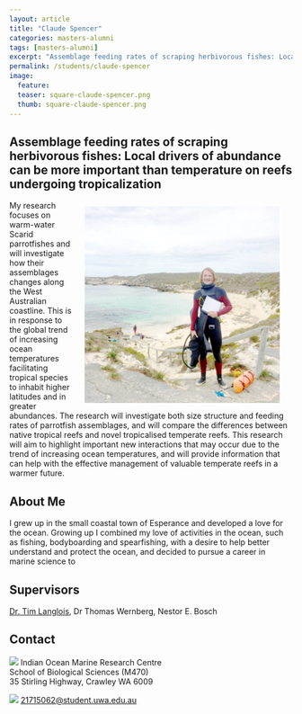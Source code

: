 ```yaml
---
layout: article
title: "Claude Spencer"
categories: masters-alumni
tags: [masters-alumni]
excerpt: "Assemblage feeding rates of scraping herbivorous fishes: Local drivers of abundance can be more important than temperature on reefs undergoing tropicalization (2020)"
permalink: /students/claude-spencer
image:
  feature: 
  teaser: square-claude-spencer.png
  thumb: square-claude-spencer.png
---
```

## Assemblage feeding rates of scraping herbivorous fishes: Local drivers of abundance can be more important than temperature on reefs undergoing tropicalization
<img src='/images/square-claude-spencer.png' align='right' width="350" hspace="20" vspace="10">

My research focuses on warm-water Scarid parrotfishes and will investigate how their assemblages changes along the West Australian coastline. This is in response to the global trend of increasing ocean temperatures facilitating tropical species to inhabit higher latitudes and in greater abundances. The research will investigate both size structure and feeding rates of parrotfish assemblages, and will compare the differences between native tropical reefs and novel tropicalised temperate reefs. This research will aim to highlight important new interactions that may occur due to the trend of increasing ocean temperatures, and will provide information that can help with the effective management of valuable temperate reefs in a warmer future.  

## About Me
I grew up in the small coastal town of Esperance and developed a love for the ocean. Growing up I combined my love of activities in the ocean, such as fishing, bodyboarding and spearfishing, with a desire to help better understand and protect the ocean, and decided to pursue a career in marine science to  

## Supervisors
[Dr. Tim Langlois](https://uwamegfisheries.github.io/researchers/tim-langlois/ "Tim Langlois"), Dr Thomas Wernberg, Nestor E. Bosch

## Contact
<img src='/images/icons/building-regular.svg' width="15px"> Indian Ocean Marine Research Centre <br>
School of Biological Sciences (M470)<br>
35 Stirling Highway, Crawley WA 6009</p>

<img src='/images/icons/envelope-regular.svg' width="15px"> <a href="mailto:21715062@student.uwa.edu.au"> 21715062@student.uwa.edu.au</a><br>


